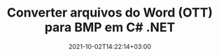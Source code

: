 ---
############################# Static ############################
layout: "autogen-gist"
date: 2021-10-02T14:22:14+03:00
draft: false
path: "pt/total/net/conversion/ott-to-bmp/"
other_out_formats: "PDF DOC DOCX DOCM DOT DOTX DOTM TXT RTF HTML HTM MHTML MHT XLS XLSX XLSM XLSB XLT XLTX XLTM XLAM CSV TSV DIF SXC FODS PPT PPTX PPS PPSX PPSM POT POTX PPTM POTM ODT OTT OTP ODP ODS EMZ WMZ SVG SVGZ XPS TEX DCM WMF EMF BMP PNG GIF JPEG TIFF ICO WEBP JP2 TGA PSB PSD EPUB MD FODP JPG"
ad_headline: "Converter OTT para BMP | .NET"
ad_description: "A solução mais precisa de conversão de documentos OTT para BMP para seus aplicativos .NET."

############################# Head ############################
head_title: "Converter OTT para BMP em C# ASP.NET | Conversão de Documentos .NET Word"
head_description: "API de conversão de documentos de processamento de texto .NET. Converta OTT para BMP e mais de 100 outras imagens e formatos de arquivo em aplicativos .NET (C#, VB.NET, ASP.NET e .NET Core). Exiba o documento BMP convertido como visualizador de HTML."

############################# Header ############################
title: "Converter arquivos do Word (OTT) para BMP em C# .NET"
description: "Converta programaticamente OTT (arquivos do Word) para BMP em aplicativos C# VB.NET e ASP.NET usando recursos flexíveis de conversão de documentos que permitem personalizar a aparência do documento resultante. Converta todos os formatos populares de documentos de processamento de texto para planilhas do Excel, apresentações do PowerPoint, PDF, Photoshop, eBook, web e formatos de arquivo de imagem. A API de conversão .NET nativa oferece várias opções de conversão de documentos para converter todo o documento ou escolher páginas específicas do arquivo de documento de origem com base nos números de página ou intervalos de página seletivos e converter facilmente para um formato de documento compatível."

############################# SubMenu ############################
submenu:
    enable: false

############################# Content ############################
content:
    enable: true
    block:
    - title_left: "Como converter OTT para BMP em C# .NET"
      content_left: |
          Siga estes passos simples para conversão de OTT para BMP em .NET. Visualize o documento BMP convertido como está ou renderize e exiba como HTML sem usar nenhum software externo.

          -   Crie um objeto **Converter** para converter um documento OTT
          -   Defina as opções de conversão para o formato BMP
          -   Chame o método **Convert** da instância de classe **Converter** para conversão em BMP
          -   Definir opções para visualizador de HTML
          -   Crie o objeto **Viewer** para visualizar o BMP convertido como HTML
          
      title_right: "Instruções de download e instalação"
      content_right: |
          Você precisa dos namespaces `GroupDocs.Conversion` e `GroupDocs.Viewer` para converter formatos de arquivo de palavras em uma ampla variedade de imagens e tipos de documentos, como PDF, Microsoft Office (Word, Excel, PowerPoint, Project, Outlook), OpenDocument, HTML e diagramas CAD. Explore outras [APIs .NET para documentos do Office](https://products.conholdate.com/total/net/) oferecidas pela Conholdate.Total.
          
          Obtenha os respectivos arquivos de montagem do [Transferências](https://downloads.conholdate.com/total/net) ou busque o pacote inteiro do [Nuget](https://www.nuget.org/packages/Conholdate.Total/) para adicionar `Conholdate.Total para .NET` diretamente em seu espaço de trabalho.
          
      gisthash: "4f311c07ae9ee691b8afb7960aa6c806"
      gistfile: "word-to-pdf-conversion.cs"

    - title_left: "Adicionar marca d'água de texto ou imagem ao BMP em C #"
      content_left: |
          Converta documentos com precisão (OTT para BMP) exatamente como o arquivo original e aplique marcas d'água de texto ou imagem às páginas do documento convertido usando C# .NET.

          -   Crie um objeto **Converter** para converter um documento OTT
          -   Crie uma nova instância da classe **WatermarkOptions**
          -   Especifique as propriedades da marca d'água (cor, largura, texto, imagem etc.)
          -   Instanciar a classe **ConvertOptions** adequada
          -   Defina a propriedade **Watermark** da instância **ConvertOptions**
          -   Chame o método **Convert** da instância de classe **Converter** para conversão em BMP
        
      title_right: "Extração de informações do documento de origem"
      content_right: |
          O recurso de extração de informações de documentos não apenas permite obter as informações básicas sobre o arquivo do documento de origem, mas também suporta a extração de algumas informações valiosas específicas do formato de arquivo, como datas de início e término de um arquivo do Microsoft Project, quaisquer restrições de impressão em um documento PDF, lista de pastas incluídas em um arquivo de dados do Outlook etc.

          Converta formatos de arquivo de documentos populares em diferentes sistemas operacionais, como Windows, Linux ou macOS, usando plataformas como Windows Azure, Mono e Xamarin.
          
      gisthash: "a15affe15284876ce010a315a09da1f0"
      gistfile: "convert-word-to-pdf-and-add-text-watermark-to-converted-pdf.cs"

    - title_left: "Converter Word Protegido por Senha para PDF"
      content_left: |
          A conversão de documentos protegidos por senha em .NET agora é mais fácil com as APIs Conholdate.Total para .NET. Basta adicionar algumas linhas de código C# e converter com precisão um documento do Microsoft Word protegido por senha em um arquivo PDF sem usar nenhum software externo.

          -   Defina **LoadOptions** e defina a senha nas opções de carregamento específicas do documento
          -   Crie um objeto **Converter** para converter um documento do Word
          -   Instanciar a classe **PdfConvertOptions**
          -   Chame o método **Convert** da instância da classe **Converter** para conversão em PDF
          
      title_right: "Carregar e converter documentos localizados remotamente"
      content_right: |
          Usando Conholdate.Total para .NET – os desenvolvedores podem carregar e converter documentos de vários locais remotos e recursos de armazenamento de documentos em nuvem, como Amazon S3, Microsoft Azure Blob, FTP, disco local, fluxo ou um URL simples. Você só precisa especificar o método para obter o fluxo de documentos localizado remotamente e, em seguida, passá-lo para a classe Converter como construtor.
          
          As APIs do Conholdate.Total para .NET são nativas do Windows Forms, ASP.NET, WPF, WCF ou qualquer tipo de aplicativo baseado no .NET Framework 2.0 ou posterior.
          
      gisthash: "3b7541492166a47d49ca85c55b531055"
      gistfile: "convert-password-protected-word-to-pdf.cs"

############################# About Formats ############################
about_formats:
    enable: false
############################# More Formats ############################
more_formats:
    enable: true
    auto: false
    other_out_formats: PDF DOC DOCX DOCM DOT DOTX DOTM TXT RTF HTML HTM MHTML MHT XLS XLSX XLSM XLSB XLT XLTX XLTM XLAM CSV TSV DIF SXC FODS PPT PPTX PPS PPSX PPSM POT POTX PPTM POTM ODT OTT OTP ODP ODS EMZ WMZ SVG SVGZ XPS TEX DCM WMF EMF BMP PNG GIF JPEG TIFF ICO WEBP JP2 TGA PSB PSD EPUB MD FODP JPG
############################# Back to top ###############################
back_to_top:
  enable: true
---